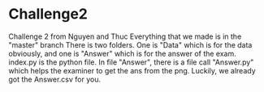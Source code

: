 # Challenge2
Challenge 2 from Nguyen and Thuc
Everything that we made is in the "master" branch
There is two folders. One is "Data" which is for the data obviously, and one is "Answer" which is for the answer of the exam.
index.py is the python file. 
In file "Answer", there is a file call "Answer.py" which helps the examiner to get the ans from the png. Luckily, we already got the Answer.csv for you.
